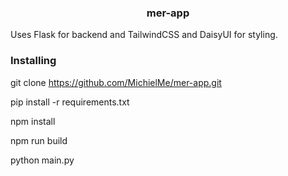 <h3 align="center">mer-app</h3>

Uses Flask for backend and TailwindCSS and DaisyUI for styling.

### Installing

git clone https://github.com/MichielMe/mer-app.git

pip install -r requirements.txt

npm install

npm run build

python main.py
